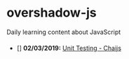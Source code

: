 # overshadow-js
Daily learning content about JavaScript

#### 
- [] **02/03/2019:** [Unit Testing - Chaijs](https://medium.com/building-ibotta/understanding-chai-js-language-mechanics-cc28e4c9604b)

